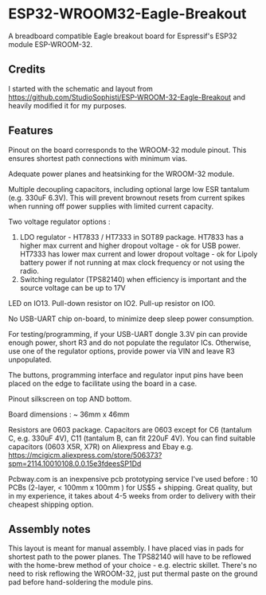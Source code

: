 # ESP32-WROOM32-Eagle-Breakout

A breadboard compatible Eagle breakout board for Espressif's ESP32 module ESP-WROOM-32. 

## Credits
I started with the schematic and layout from 
https://github.com/StudioSophisti/ESP-WROOM-32-Eagle-Breakout
and heavily modified it for my purposes. 

## Features
Pinout on the board corresponds to the WROOM-32 module pinout. This ensures shortest path connections with minimum vias.

Adequate power planes and heatsinking for the WROOM-32 module.  

Multiple decoupling capacitors, including optional large low ESR tantalum (e.g. 330uF 6.3V). This will prevent brownout resets from current spikes when running off power supplies with limited current capacity.

Two voltage regulator options : 
1. LDO regulator - HT7833 / HT7333 in SOT89 package.  HT7833 has a higher max current and higher dropout voltage - ok for USB power. HT7333 has lower max current and lower dropout voltage - ok for Lipoly battery power if not running at max clock frequency or not using the radio.
2. Switching regulator (TPS82140) when efficiency is important and the source voltage can be up to 17V

LED on IO13. Pull-down resistor on IO2. Pull-up resistor on IO0.

No USB-UART chip on-board, to minimize deep sleep power consumption.

For testing/programming, if your USB-UART dongle 3.3V pin can provide enough power, short R3 and do not populate the regulator ICs. Otherwise, use one of the regulator options, provide power via VIN and leave R3 unpopulated.

The buttons, programming interface and regulator input pins have been placed on the edge to facilitate using the board in a case.

Pinout silkscreen on top AND bottom.

Board dimensions : ~ 36mm x 46mm

Resistors are 0603 package. Capacitors are 0603 except for C6 (tantalum C, e.g. 330uF 4V), C11 (tantalum B, can fit 220uF 4V). You can find suitable capacitors (0603 X5R, X7R) on Aliexpress and Ebay e.g. https://mcigicm.aliexpress.com/store/506373?spm=2114.10010108.0.0.15e3fdeesSP1Dd

Pcbway.com is an inexpensive pcb prototyping service I've used before : 10 PCBs  (2-layer, < 100mm x 100mm ) for US$5 + shipping. Great quality, but in my experience, it takes about 4-5 weeks from order to delivery with their cheapest shipping option.

## Assembly notes

This layout is meant for manual assembly. I have placed vias in pads for shortest path to the power planes.  The TPS82140 will have 
to be reflowed with the home-brew method of your choice - e.g. electric skillet. There's no need to risk reflowing the WROOM-32, just put thermal paste on the ground pad before hand-soldering the module pins.
